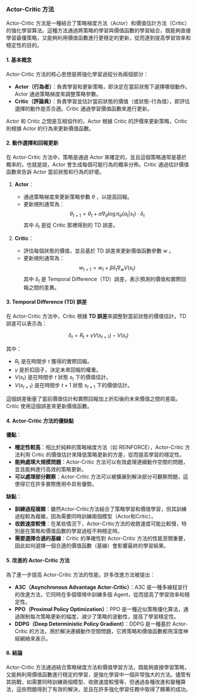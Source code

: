 ### Actor-Critic 方法

Actor-Critic 方法是一種結合了策略梯度方法（Actor）和價值估計方法（Critic）的強化學習算法。這種方法通過將策略的學習與價值函數的學習結合，既能夠直接學習最優策略，又能夠利用價值函數進行更穩定的更新，從而達到提高學習效率和穩定性的目的。

#### 1. 基本概念

Actor-Critic 方法的核心思想是將強化學習過程分為兩個部分：
- **Actor（行為者）**：負責學習和更新策略，即決定在當前狀態下選擇哪個動作。Actor 通過策略梯度來調整策略參數。
- **Critic（評論員）**：負責學習並估計當前狀態的價值（或狀態-行為值），即評估選擇的動作是否合適。Critic 通過學習價值函數來進行更新。

Actor 和 Critic 之間是互相協作的，Actor 根據 Critic 的評價來更新策略，Critic 則根據 Actor 的行為來更新價值函數。

#### 2. 動作選擇和回報更新

在 Actor-Critic 方法中，策略是通過 Actor 來確定的，並且這個策略通常是基於概率的，也就是說，Actor 會生成每個可能行為的概率分佈。Critic 通過估計價值函數來告訴 Actor 當前狀態和行為的好壞。

1. **Actor**：
   - 通過策略梯度來更新策略參數  $\theta$ ，以提高回報。
   - 更新規則通常為：
     $$\theta_{t+1} = \theta_t + \alpha \nabla_\theta \log \pi_\theta(a_t|s_t) \cdot \delta_t$$
     其中  $\delta_t$  是從 Critic 那裡得到的 TD 誤差。

2. **Critic**：
   - 評估每個狀態的價值，並且基於 TD 誤差來更新價值函數參數  $w$ 。
   - 更新規則通常為：
     $$w_{t+1} = w_t + \beta \delta_t \nabla_w V(s_t)$$
     其中  $\delta_t$  是 Temporal Difference（TD）誤差，表示預測的價值和實際回報之間的差異。

#### 3. Temporal Difference (TD) 誤差

在 Actor-Critic 方法中，Critic 根據 **TD 誤差**來調整對當前狀態的價值估計。TD 誤差可以表示為：

$$\delta_t = R_t + \gamma V(s_{t+1}) - V(s_t)$$

其中：
-  $R_t$  是在時間步  $t$  獲得的實際回報。
-  $\gamma$  是折扣因子，決定未來回報的權重。
-  $V(s_t)$  是在時間步  $t$  狀態  $s_t$  下的價值估計。
-  $V(s_{t+1})$  是在時間步  $t+1$  狀態  $s_{t+1}$  下的價值估計。

這個誤差衡量了當前價值估計和實際回報加上折扣後的未來價值之間的差距。Critic 使用這個誤差來更新價值函數。

#### 4. Actor-Critic 方法的優缺點

**優點**：
- **穩定性較高**：相比於純粹的策略梯度方法（如 REINFORCE），Actor-Critic 方法利用 Critic 的價值估計來降低策略更新的方差，從而提高學習的穩定性。
- **能夠處理大規模問題**：Actor-Critic 方法可以有效處理連續動作空間的問題，並且能夠進行高效的策略更新。
- **可以處理部分觀察**：Actor-Critic 方法可以被擴展到解決部分可觀察問題，這使得它在許多實際應用中具有優勢。

**缺點**：
- **訓練過程複雜**：雖然Actor-Critic方法結合了策略學習和價值學習，但其訓練過程較為複雜，因為需要同時訓練兩個模型（Actor和Critic）。
- **收斂速度較慢**：在某些情況下，Actor-Critic方法的收斂速度可能比較慢，特別是在策略和價值函數的學習過程不夠穩定時。
- **需要選擇合適的基線**：Critic 的準確性對 Actor-Critic 方法的性能至關重要，因此如何選擇一個合適的價值函數（基線）會影響最終的學習結果。

#### 5. 改進的 Actor-Critic 方法

為了進一步提高 Actor-Critic 方法的性能，許多改進方法被提出：
- **A3C（Asynchronous Advantage Actor-Critic）**：A3C 是一種多線程並行的改進方法，它同時在多個環境中訓練多個 Agent，從而提高了學習效率和穩定性。
- **PPO（Proximal Policy Optimization）**：PPO 是一種近似策略優化算法，通過限制每次策略更新的幅度，減少了策略的波動性，提高了學習穩定性。
- **DDPG（Deep Deterministic Policy Gradient）**：DDPG 是一種基於 Actor-Critic 的方法，用於解決連續動作空間問題，它將策略和價值函數都用深度神經網絡來表示。

#### 6. 結論

Actor-Critic 方法通過結合策略梯度方法和價值學習方法，既能夠直接學習策略，又能夠利用價值函數進行穩定的學習，是強化學習中一個非常強大的方法。儘管有其挑戰，如需要同時訓練兩個模型、收斂速度較慢等，但通過各種改進和變種算法，這些問題得到了有效的解決，並且在許多強化學習任務中取得了顯著的成功。